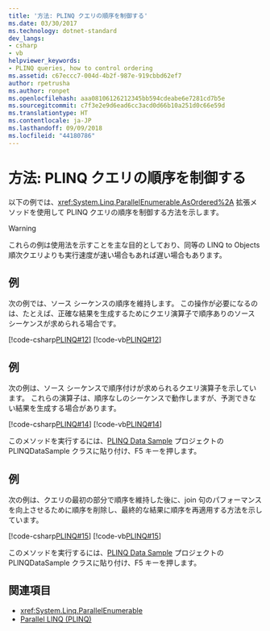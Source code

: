 ```yaml
---
title: '方法: PLINQ クエリの順序を制御する'
ms.date: 03/30/2017
ms.technology: dotnet-standard
dev_langs:
- csharp
- vb
helpviewer_keywords:
- PLINQ queries, how to control ordering
ms.assetid: c67eccc7-004d-4b2f-987e-919cbbd62ef7
author: rpetrusha
ms.author: ronpet
ms.openlocfilehash: aaa08106126212345bb594cdeabe6e7281cd7b5e
ms.sourcegitcommit: c7f3e2e9d6ead6cc3acd0d66b10a251d0c66e59d
ms.translationtype: HT
ms.contentlocale: ja-JP
ms.lasthandoff: 09/09/2018
ms.locfileid: "44180786"
---
```

# <a name="how-to-control-ordering-in-a-plinq-query"></a>方法: PLINQ クエリの順序を制御する
以下の例では、<xref:System.Linq.ParallelEnumerable.AsOrdered%2A> 拡張メソッドを使用して PLINQ クエリの順序を制御する方法を示します。  
  
> [!WARNING]
>  これらの例は使用法を示すことを主な目的としており、同等の LINQ to Objects 順次クエリよりも実行速度が速い場合もあれば遅い場合もあります。  
  
## <a name="example"></a>例  
 次の例では、ソース シーケンスの順序を維持します。 この操作が必要になるのは、たとえば、正確な結果を生成するためにクエリ演算子で順序ありのソース シーケンスが求められる場合です。  
  
 [!code-csharp[PLINQ#12](../../../samples/snippets/csharp/VS_Snippets_Misc/plinq/cs/plinqsamples.cs#12)]
 [!code-vb[PLINQ#12](../../../samples/snippets/visualbasic/VS_Snippets_Misc/plinq/vb/plinqsnippets1.vb#12)]  
  
## <a name="example"></a>例  
 次の例は、ソース シーケンスで順序付けが求められるクエリ演算子を示しています。 これらの演算子は、順序なしのシーケンスで動作しますが、予測できない結果を生成する場合があります。  
  
 [!code-csharp[PLINQ#14](../../../samples/snippets/csharp/VS_Snippets_Misc/plinq/cs/plinqsamples.cs#14)]
 [!code-vb[PLINQ#14](../../../samples/snippets/visualbasic/VS_Snippets_Misc/plinq/vb/plinqsnippets1.vb#14)]  
  
 このメソッドを実行するには、[PLINQ Data Sample](../../../docs/standard/parallel-programming/plinq-data-sample.md) プロジェクトの PLINQDataSample クラスに貼り付け、F5 キーを押します。  
  
## <a name="example"></a>例  
 次の例は、クエリの最初の部分で順序を維持した後に、join 句のパフォーマンスを向上させるために順序を削除し、最終的な結果に順序を再適用する方法を示しています。  
  
 [!code-csharp[PLINQ#15](../../../samples/snippets/csharp/VS_Snippets_Misc/plinq/cs/plinqsamples.cs#15)]
 [!code-vb[PLINQ#15](../../../samples/snippets/visualbasic/VS_Snippets_Misc/plinq/vb/plinqsnippets1.vb#15)]  
  
 このメソッドを実行するには、[PLINQ Data Sample](../../../docs/standard/parallel-programming/plinq-data-sample.md) プロジェクトの PLINQDataSample クラスに貼り付け、F5 キーを押します。  
  
## <a name="see-also"></a>関連項目

- <xref:System.Linq.ParallelEnumerable>  
- [Parallel LINQ (PLINQ)](../../../docs/standard/parallel-programming/parallel-linq-plinq.md)

